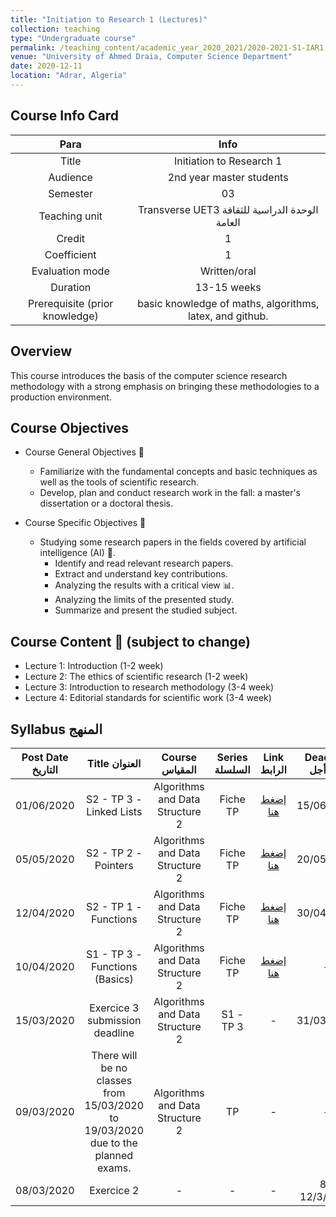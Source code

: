 ```yaml
---
title: "Initiation to Research 1 (Lectures)"
collection: teaching
type: "Undergraduate course"
permalink: /teaching_content/academic_year_2020_2021/2020-2021-S1-IAR1
venue: "University of Ahmed Draia, Computer Science Department"
date: 2020-12-11
location: "Adrar, Algeria"
---
```

## Course Info Card
|Para| Info| 
|:----------------:|:---------------------:|
|Title|Initiation to Research 1|
|Audience|2nd year master students|
|Semester|03|
|Teaching unit|Transverse UET3 الوحدة الدراسية للثقافة العامة|
|Credit|1|
|Coefficient|1|
|Evaluation mode|Written/oral|
|Duration|13-15 weeks|
|Prerequisite (prior knowledge)|basic knowledge of maths, algorithms, latex, and github. |
## Overview
This course introduces the basis of the computer science research methodology with a strong emphasis on bringing these methodologies to a production environment.

## Course Objectives
* Course General Objectives 🎯
    * Familiarize with the fundamental concepts and basic techniques as well as the tools of scientific research.
    * Develop, plan and conduct research work in the fall: a master's dissertation or a doctoral thesis.

* Course Specific Objectives 🎯
    * Studying some research papers in the fields covered by artificial intelligence (AI) 🤖.
        * Identify and read relevant research papers.
        * Extract and understand key contributions.
        * Analyzing the results with a critical view 📊.
        * Analyzing the limits of the presented study.
        * Summarize and present the studied subject.


## Course Content 📖 (subject to change)
* Lecture 1: Introduction (1-2 week)
* Lecture 2: The ethics of scientific research (1-2 week)
* Lecture 3: Introduction to research methodology (3-4 week)
* Lecture 4: Editorial standards for scientific work (3-4 week)
## Syllabus المنهج

|Post Date التاريخ| Title العنوان| Course المقياس| Series السلسلة| Link الرابط| Deadline آخر أجل|
|:----------------:|:---------------------:|:-----------------------:|:----------------------:|:--------------------:|:--------------:|
|01/06/2020|S2 - TP 3 - Linked Lists |Algorithms and Data Structure 2|Fiche TP| [إضغط هنا](/teaching_content/academic_year_2019_2020/2019-2020-2nd-semester-teaching)|15/06/2020|
|05/05/2020|S2 - TP 2 - Pointers |Algorithms and Data Structure 2|Fiche TP| [إضغط هنا](/teaching_content/academic_year_2019_2020/2019-2020-2nd-semester-teaching)|20/05/2020|
|12/04/2020|S2 - TP 1 - Functions|Algorithms and Data Structure 2|Fiche TP|[إضغط هنا](/teaching_content/academic_year_2019_2020/2019-2020-2nd-semester-teaching)|30/04/2020|
|10/04/2020|S1 - TP 3 - Functions (Basics)|Algorithms and Data Structure 2|Fiche TP|[إضغط هنا](/teaching_content/academic_year_2019_2020/2019-2020-2nd-semester-teaching)|-|
|15/03/2020|Exercice 3 submission deadline|Algorithms and Data Structure 2|S1 - TP 3| - |31/03/2020|
|09/03/2020|There will be no classes from 15/03/2020 to 19/03/2020 due to the planned exams.| Algorithms and Data Structure 2 | TP |-|-|
|08/03/2020|Exercice 2|-|-|-|8-12/3/2020|
